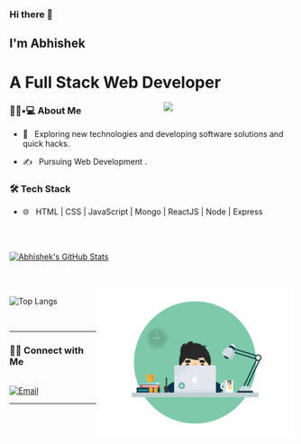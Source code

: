 ### Hi there 👋<h2> I'm Abhishek </h2>

# A Full Stack Web Developer

<img align='right' src="https://media.giphy.com/media/M9gbBd9nbDrOTu1Mqx/giphy.gif" width="230">

<h3> 👨🏻•💻 About Me </h3>



- 🤔 &nbsp; Exploring new technologies and developing software solutions and quick hacks.

- ✍️ &nbsp; Pursuing Web Development .



<h3>🛠 Tech Stack</h3>


- 🌐 &nbsp; HTML | CSS | JavaScript | Mongo | ReactJS | Node | Express


<br/><br/>

[![Abhishek's GitHub Stats](https://github-readme-stats.vercel.app/api?username=abhishek83568&show_icons=true)](https://github.com/shivam0110)

<br/>

<br/>

<img src="https://github.com/nirala69/nirala69/blob/master/70804f7e25b11f29db904f2fa7b4cd9d.gif" width="350" align='right'>

![Top Langs](https://github-readme-stats.vercel.app/api/top-langs/?username=abhishek83568&show_icons=true)

<br>

<hr>

<h3> 🤝🏻 Connect with Me </h3>

<br>
<a href="mailto:abhishek83568@gmail.com"><img alt="Email" src="https://img.shields.io/badge/Email-abhishek83568@gmail.com-blue?style=flat-square&logo=gmail"></a>
<hr>



